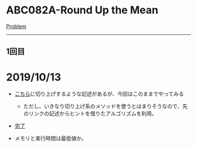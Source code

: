 # ABC082A-Round Up the Mean

[Problem](https://atcoder.jp/contests/abc082/tasks/abc082_a)

---
## 1回目

# 2019/10/13
* [こちら](http://t.ly/w6DEP)に切り上げするような記述があるが、今回はこのままでやってみる
    * ただし、いきなり切り上げ系のメソッドを使うとはまりそうなので、先のリンクの記述からヒントを借りたアルゴリズムを利用。

* [完了](https://atcoder.jp/contests/abc082/submissions/7961886)

* メモリと実行時間は最低値か。

